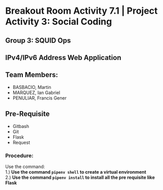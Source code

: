 # Breakout Room Activity 7.1 | Project Activity 3: Social Coding

## Group 3: SQUID Ops
## IPv4/IPv6 Address Web Application

## Team Members:
- BASBACIO, Martin
- MARQUEZ, Ian Gabriel
- PENULIAR, Francis Gener

## Pre-Requisite
- Gitbash
- Git
- Flask
- Request

### **Procedure:**
Use the command: <br>
1.) **Use the command `pipenv shell` to create a virtual environment** <br>
2.) **Use the command `pipenv install` to install all the pre requisite like Flask**
